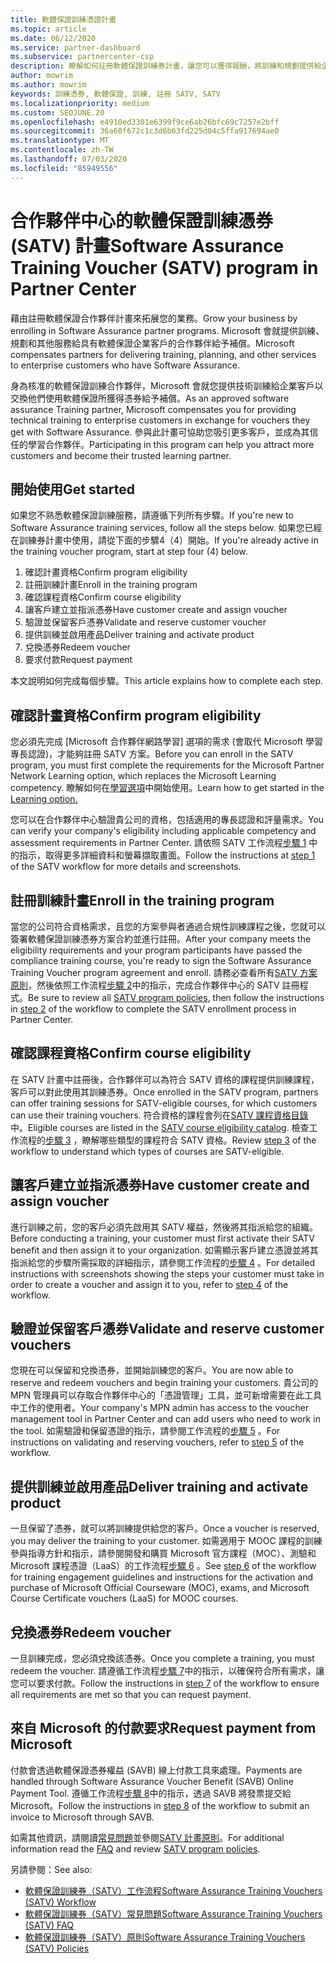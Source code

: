 ```yaml
---
title: 軟體保證訓練憑證計畫
ms.topic: article
ms.date: 06/12/2020
ms.service: partner-dashboard
ms.subservice: partnercenter-csp
description: 瞭解如何註冊軟體保證訓練券計畫，讓您可以獲得報酬，將訓練和規劃提供給企業客戶。
author: mowrim
ms.author: mowrim
keywords: 訓練憑券, 軟體保證, 訓練, 註冊 SATV, SATV
ms.localizationpriority: medium
ms.custom: SEOJUNE.20
ms.openlocfilehash: e4910ed3301e6399f9ce6ab26bfc69c7257e2bff
ms.sourcegitcommit: 36a60f672c1c3d6b63fd225d04c5ffa917694ae0
ms.translationtype: MT
ms.contentlocale: zh-TW
ms.lasthandoff: 07/03/2020
ms.locfileid: "85949556"
---
```

# <a name="software-assurance-training-voucher-satv-program-in-partner-center"></a><span data-ttu-id="1ffe5-104">合作夥伴中心的軟體保證訓練憑券 (SATV) 計畫</span><span class="sxs-lookup"><span data-stu-id="1ffe5-104">Software Assurance Training Voucher (SATV) program in Partner Center</span></span>

<span data-ttu-id="1ffe5-105">藉由註冊軟體保證合作夥伴計畫來拓展您的業務。</span><span class="sxs-lookup"><span data-stu-id="1ffe5-105">Grow your business by enrolling in Software Assurance partner programs.</span></span> <span data-ttu-id="1ffe5-106">Microsoft 會就提供訓練、規劃和其他服務給具有軟體保證企業客戶的合作夥伴給予補償。</span><span class="sxs-lookup"><span data-stu-id="1ffe5-106">Microsoft compensates partners for delivering training, planning, and other services to enterprise customers who have Software Assurance.</span></span>

<span data-ttu-id="1ffe5-107">身為核准的軟體保證訓練合作夥伴，Microsoft 會就您提供技術訓練給企業客戶以交換他們使用軟體保證所獲得憑券給予補償。</span><span class="sxs-lookup"><span data-stu-id="1ffe5-107">As an approved software assurance Training partner, Microsoft compensates you for providing technical training to enterprise customers in exchange for vouchers they get with Software Assurance.</span></span> <span data-ttu-id="1ffe5-108">參與此計畫可協助您吸引更多客戶，並成為其信任的學習合作夥伴。</span><span class="sxs-lookup"><span data-stu-id="1ffe5-108">Participating in this program can help you attract more customers and become their trusted learning partner.</span></span>

## <a name="get-started"></a><span data-ttu-id="1ffe5-109">開始使用</span><span class="sxs-lookup"><span data-stu-id="1ffe5-109">Get started</span></span>

<span data-ttu-id="1ffe5-110">如果您不熟悉軟體保證訓練服務，請遵循下列所有步驟。</span><span class="sxs-lookup"><span data-stu-id="1ffe5-110">If you're new to Software Assurance training services, follow all the steps below.</span></span> <span data-ttu-id="1ffe5-111">如果您已經在訓練券計畫中使用，請從下面的步驟4（4）開始。</span><span class="sxs-lookup"><span data-stu-id="1ffe5-111">If you're already active in the training voucher program, start at step four (4) below.</span></span> 

1. <span data-ttu-id="1ffe5-112">確認計畫資格</span><span class="sxs-lookup"><span data-stu-id="1ffe5-112">Confirm program eligibility</span></span>
2. <span data-ttu-id="1ffe5-113">註冊訓練計畫</span><span class="sxs-lookup"><span data-stu-id="1ffe5-113">Enroll in the training program</span></span>
3. <span data-ttu-id="1ffe5-114">確認課程資格</span><span class="sxs-lookup"><span data-stu-id="1ffe5-114">Confirm course eligibility</span></span>
4. <span data-ttu-id="1ffe5-115">讓客戶建立並指派憑券</span><span class="sxs-lookup"><span data-stu-id="1ffe5-115">Have customer create and assign voucher</span></span>
5. <span data-ttu-id="1ffe5-116">驗證並保留客戶憑券</span><span class="sxs-lookup"><span data-stu-id="1ffe5-116">Validate and reserve customer voucher</span></span>
6. <span data-ttu-id="1ffe5-117">提供訓練並啟用產品</span><span class="sxs-lookup"><span data-stu-id="1ffe5-117">Deliver training and activate product</span></span>
7. <span data-ttu-id="1ffe5-118">兌換憑券</span><span class="sxs-lookup"><span data-stu-id="1ffe5-118">Redeem voucher</span></span>
8. <span data-ttu-id="1ffe5-119">要求付款</span><span class="sxs-lookup"><span data-stu-id="1ffe5-119">Request payment</span></span>

<span data-ttu-id="1ffe5-120">本文說明如何完成每個步驟。</span><span class="sxs-lookup"><span data-stu-id="1ffe5-120">This article explains how to complete each step.</span></span>

## <a name="confirm-program-eligibility"></a><span data-ttu-id="1ffe5-121">確認計畫資格</span><span class="sxs-lookup"><span data-stu-id="1ffe5-121">Confirm program eligibility</span></span>

<span data-ttu-id="1ffe5-122">您必須先完成 [Microsoft 合作夥伴網路學習] 選項的需求 (會取代 Microsoft 學習專長認證)，才能夠註冊 SATV 方案。</span><span class="sxs-lookup"><span data-stu-id="1ffe5-122">Before you can enroll in the SATV program, you must first complete the requirements for the Microsoft Partner Network Learning option, which replaces the Microsoft Learning competency.</span></span> <span data-ttu-id="1ffe5-123">瞭解如何在[學習選項](https://partner.microsoft.com/membership/learning-partners)中開始使用。</span><span class="sxs-lookup"><span data-stu-id="1ffe5-123">Learn how to get started in the [Learning option.](https://partner.microsoft.com/membership/learning-partners)</span></span>

<span data-ttu-id="1ffe5-124">您可以在合作夥伴中心驗證貴公司的資格，包括適用的專長認證和評量需求。</span><span class="sxs-lookup"><span data-stu-id="1ffe5-124">You can verify your company's eligibility including applicable competency and assessment requirements in Partner Center.</span></span> <span data-ttu-id="1ffe5-125">請依照 SATV 工作流程[步驟 1](https://query.prod.cms.rt.microsoft.com/cms/api/am/binary/RE4s3bB) 中的指示，取得更多詳細資料和螢幕擷取畫面。</span><span class="sxs-lookup"><span data-stu-id="1ffe5-125">Follow the instructions at [step 1](https://query.prod.cms.rt.microsoft.com/cms/api/am/binary/RE4s3bB) of the SATV workflow for more details and screenshots.</span></span>

## <a name="enroll-in-the-training-program"></a><span data-ttu-id="1ffe5-126">註冊訓練計畫</span><span class="sxs-lookup"><span data-stu-id="1ffe5-126">Enroll in the training program</span></span>

<span data-ttu-id="1ffe5-127">當您的公司符合資格需求，且您的方案參與者通過合規性訓練課程之後，您就可以簽署軟體保證訓練憑券方案合約並進行註冊。</span><span class="sxs-lookup"><span data-stu-id="1ffe5-127">After your company meets the eligibility requirements and your program participants have passed the compliance training course, you're ready to sign the Software Assurance Training Voucher program agreement and enroll.</span></span> <span data-ttu-id="1ffe5-128">請務必查看所有[SATV 方案原則](https://query.prod.cms.rt.microsoft.com/cms/api/am/binary/RE3koEP)，然後依照工作流程[步驟 2](https://query.prod.cms.rt.microsoft.com/cms/api/am/binary/RE4s3bB)中的指示，完成合作夥伴中心的 SATV 註冊程式。</span><span class="sxs-lookup"><span data-stu-id="1ffe5-128">Be sure to review all [SATV program policies](https://query.prod.cms.rt.microsoft.com/cms/api/am/binary/RE3koEP), then follow the instructions in [step 2](https://query.prod.cms.rt.microsoft.com/cms/api/am/binary/RE4s3bB) of the workflow to complete the SATV enrollment process in Partner Center.</span></span>


## <a name="confirm-course-eligibility"></a><span data-ttu-id="1ffe5-129">確認課程資格</span><span class="sxs-lookup"><span data-stu-id="1ffe5-129">Confirm course eligibility</span></span>
<span data-ttu-id="1ffe5-130">在 SATV 計畫中註冊後，合作夥伴可以為符合 SATV 資格的課程提供訓練課程，客戶可以對此使用其訓練憑券。</span><span class="sxs-lookup"><span data-stu-id="1ffe5-130">Once enrolled in the SATV program, partners can offer training sessions for SATV-eligible courses, for which customers can use their training vouchers.</span></span> <span data-ttu-id="1ffe5-131">符合資格的課程會列在[SATV 課程資格目錄](https://savl-catalog.microsoft.com/)中。</span><span class="sxs-lookup"><span data-stu-id="1ffe5-131">Eligible courses are listed in the [SATV course eligibility catalog](https://savl-catalog.microsoft.com/).</span></span> <span data-ttu-id="1ffe5-132">檢查工作流程的[步驟 3](https://query.prod.cms.rt.microsoft.com/cms/api/am/binary/RE4s3bB) ，瞭解哪些類型的課程符合 SATV 資格。</span><span class="sxs-lookup"><span data-stu-id="1ffe5-132">Review [step 3](https://query.prod.cms.rt.microsoft.com/cms/api/am/binary/RE4s3bB) of the workflow to understand which types of courses are SATV-eligible.</span></span>

## <a name="have-customer-create-and-assign-voucher"></a><span data-ttu-id="1ffe5-133">讓客戶建立並指派憑券</span><span class="sxs-lookup"><span data-stu-id="1ffe5-133">Have customer create and assign voucher</span></span>

<span data-ttu-id="1ffe5-134">進行訓練之前，您的客戶必須先啟用其 SATV 權益，然後將其指派給您的組織。</span><span class="sxs-lookup"><span data-stu-id="1ffe5-134">Before conducting a training, your customer must first activate their SATV benefit and then assign it to your organization.</span></span> <span data-ttu-id="1ffe5-135">如需顯示客戶建立憑證並將其指派給您的步驟所需採取的詳細指示，請參閱工作流程的[步驟 4](https://query.prod.cms.rt.microsoft.com/cms/api/am/binary/RE4s3bB) 。</span><span class="sxs-lookup"><span data-stu-id="1ffe5-135">For detailed instructions with screenshots showing the steps your customer must take in order to create a voucher and assign it to you, refer to [step 4](https://query.prod.cms.rt.microsoft.com/cms/api/am/binary/RE4s3bB) of the workflow.</span></span>

## <a name="validate-and-reserve-customer-vouchers"></a><span data-ttu-id="1ffe5-136">驗證並保留客戶憑券</span><span class="sxs-lookup"><span data-stu-id="1ffe5-136">Validate and reserve customer vouchers</span></span>

<span data-ttu-id="1ffe5-137">您現在可以保留和兌換憑券，並開始訓練您的客戶。</span><span class="sxs-lookup"><span data-stu-id="1ffe5-137">You are now able to reserve and redeem vouchers and begin training your customers.</span></span> <span data-ttu-id="1ffe5-138">貴公司的 MPN 管理員可以存取合作夥伴中心的「憑證管理」工具，並可新增需要在此工具中工作的使用者。</span><span class="sxs-lookup"><span data-stu-id="1ffe5-138">Your company's MPN admin has access to the voucher management tool in Partner Center and can add users who need to work in the tool.</span></span> <span data-ttu-id="1ffe5-139">如需驗證和保留憑證的指示，請參閱工作流程的[步驟 5](https://query.prod.cms.rt.microsoft.com/cms/api/am/binary/RE4s3bB) 。</span><span class="sxs-lookup"><span data-stu-id="1ffe5-139">For instructions on validating and reserving vouchers, refer to [step 5](https://query.prod.cms.rt.microsoft.com/cms/api/am/binary/RE4s3bB) of the workflow.</span></span>

## <a name="deliver-training-and-activate-product"></a><span data-ttu-id="1ffe5-140">提供訓練並啟用產品</span><span class="sxs-lookup"><span data-stu-id="1ffe5-140">Deliver training and activate product</span></span>

<span data-ttu-id="1ffe5-141">一旦保留了憑券，就可以將訓練提供給您的客戶。</span><span class="sxs-lookup"><span data-stu-id="1ffe5-141">Once a voucher is reserved, you may deliver the training to your customer.</span></span> <span data-ttu-id="1ffe5-142">如需適用于 MOOC 課程的訓練參與指導方針和指示，請參閱開發和購買 Microsoft 官方課程（MOC）、測驗和 Microsoft 課程憑證（LaaS）的工作流程[步驟 6](https://query.prod.cms.rt.microsoft.com/cms/api/am/binary/RE4s3bB) 。</span><span class="sxs-lookup"><span data-stu-id="1ffe5-142">See [step 6](https://query.prod.cms.rt.microsoft.com/cms/api/am/binary/RE4s3bB) of the workflow for training engagement guidelines and instructions for the activation and purchase of Microsoft Official Courseware (MOC), exams, and Microsoft Course Certificate vouchers (LaaS) for MOOC courses.</span></span>

## <a name="redeem-voucher"></a><span data-ttu-id="1ffe5-143">兌換憑券</span><span class="sxs-lookup"><span data-stu-id="1ffe5-143">Redeem voucher</span></span>

<span data-ttu-id="1ffe5-144">一旦訓練完成，您必須兌換該憑券。</span><span class="sxs-lookup"><span data-stu-id="1ffe5-144">Once you complete a training, you must redeem the voucher.</span></span> <span data-ttu-id="1ffe5-145">請遵循工作流程[步驟 7](https://query.prod.cms.rt.microsoft.com/cms/api/am/binary/RE4s3bB)中的指示，以確保符合所有需求，讓您可以要求付款。</span><span class="sxs-lookup"><span data-stu-id="1ffe5-145">Follow the instructions in [step 7](https://query.prod.cms.rt.microsoft.com/cms/api/am/binary/RE4s3bB) of the workflow to ensure all requirements are met so that you can request payment.</span></span> 


## <a name="request-payment-from-microsoft"></a><span data-ttu-id="1ffe5-146">來自 Microsoft 的付款要求</span><span class="sxs-lookup"><span data-stu-id="1ffe5-146">Request payment from Microsoft</span></span>

<span data-ttu-id="1ffe5-147">付款會透過軟體保證憑券權益 (SAVB) 線上付款工具來處理。</span><span class="sxs-lookup"><span data-stu-id="1ffe5-147">Payments are handled through Software Assurance Voucher Benefit (SAVB) Online Payment Tool.</span></span> <span data-ttu-id="1ffe5-148">遵循工作流程[步驟 8](https://query.prod.cms.rt.microsoft.com/cms/api/am/binary/RE4s3bB)中的指示，透過 SAVB 將發票提交給 Microsoft。</span><span class="sxs-lookup"><span data-stu-id="1ffe5-148">Follow the instructions in [step 8](https://query.prod.cms.rt.microsoft.com/cms/api/am/binary/RE4s3bB) of the workflow to submit an invoice to Microsoft through SAVB.</span></span> 

<span data-ttu-id="1ffe5-149">如需其他資訊，請閱讀[常見問題](https://query.prod.cms.rt.microsoft.com/cms/api/am/binary/RE3kz5o)並參閱[SATV 計畫原則](https://query.prod.cms.rt.microsoft.com/cms/api/am/binary/RE3koEP)。</span><span class="sxs-lookup"><span data-stu-id="1ffe5-149">For additional information read the [FAQ](https://query.prod.cms.rt.microsoft.com/cms/api/am/binary/RE3kz5o) and review [SATV program policies](https://query.prod.cms.rt.microsoft.com/cms/api/am/binary/RE3koEP).</span></span>

<span data-ttu-id="1ffe5-150">另請參閱：</span><span class="sxs-lookup"><span data-stu-id="1ffe5-150">See also:</span></span>

- [<span data-ttu-id="1ffe5-151">軟體保證訓練券（SATV）工作流程</span><span class="sxs-lookup"><span data-stu-id="1ffe5-151">Software Assurance Training Vouchers (SATV) Workflow</span></span>](https://query.prod.cms.rt.microsoft.com/cms/api/am/binary/RE4s3bB)
- [<span data-ttu-id="1ffe5-152">軟體保證訓練券（SATV）常見問題</span><span class="sxs-lookup"><span data-stu-id="1ffe5-152">Software Assurance Training Vouchers (SATV) FAQ</span></span>](https://query.prod.cms.rt.microsoft.com/cms/api/am/binary/RE3kz5o)
- [<span data-ttu-id="1ffe5-153">軟體保證訓練券（SATV）原則</span><span class="sxs-lookup"><span data-stu-id="1ffe5-153">Software Assurance Training Vouchers (SATV) Policies</span></span>](https://query.prod.cms.rt.microsoft.com/cms/api/am/binary/RE3koEP)
